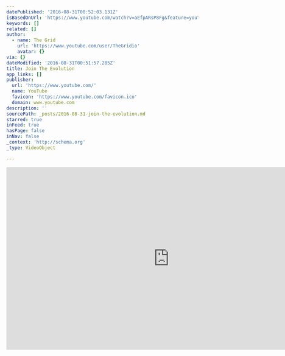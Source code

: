 ```yaml
---
datePublished: '2016-08-31T00:52:03.131Z'
isBasedOnUrl: 'https://www.youtube.com/watch?v=aEfpARsP8Fg&feature=youtu.be'
keywords: []
related: []
author:
  - name: The Grid
    url: 'https://www.youtube.com/user/TheGridio'
    avatar: {}
via: {}
dateModified: '2016-08-31T00:51:57.285Z'
title: Join The Evolution
app_links: []
publisher:
  url: 'https://www.youtube.com/'
  name: YouTube
  favicon: 'https://www.youtube.com/favicon.ico'
  domain: www.youtube.com
description: ''
sourcePath: _posts/2016-08-31-join-the-evolution.md
starred: true
inFeed: true
hasPage: false
inNav: false
_context: 'http://schema.org'
_type: VideoObject

---
```

<iframe src="https://cdn.embedly.com/widgets/media.html?src=https%3A%2F%2Fwww.youtube.com%2Fembed%2FaEfpARsP8Fg%3Ffeature%3Doembed&amp;url=http%3A%2F%2Fwww.youtube.com%2Fwatch%3Fv%3DaEfpARsP8Fg&amp;image=https%3A%2F%2Fi.ytimg.com%2Fvi%2FaEfpARsP8Fg%2Fhqdefault.jpg&amp;key=b7d04c9b404c499eba89ee7072e1c4f7&amp;type=text%2Fhtml&amp;schema=youtube" width="854" height="480" scrolling="no" frameborder="0" allowfullscreen="" style=""></iframe>